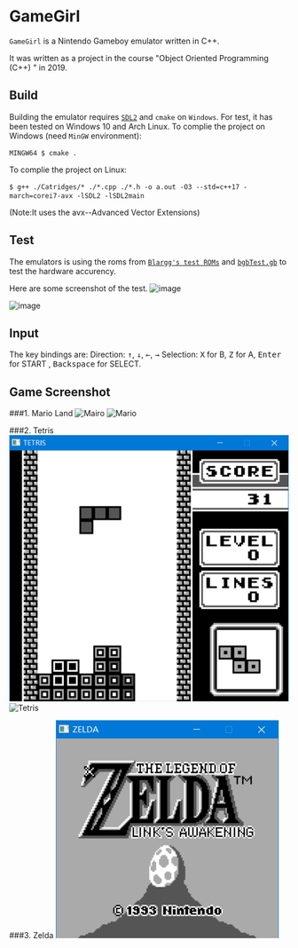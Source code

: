 # GameGirl
`GameGirl` is a Nintendo Gameboy emulator written in C++.

 It was written as a project in the course "Object Oriented Programming (C++) " in 2019. 


 ## Build
Building the emulator requires [`SDL2`](https://www.libsdl.org/) and `cmake` on `Windows`. 
For test, it has been tested  on Windows 10  and Arch Linux.
To complie the project on Windows (need `MinGW` environment):
````
MINGW64 $ cmake .
````
To complie the project on Linux:
````
$ g++ ./Catridges/* ./*.cpp ./*.h -o a.out -O3 --std=c++17 -march=corei7-avx -lSDL2 -lSDL2main
````
(Note:It uses the avx--Advanced Vector Extensions)

## Test 
 The emulators is using the roms from [`Blargg's test ROMs`](http://blargg.parodius.com/gb-tests/) and [`bgbTest.gb`](http://bgb.bircd.org/) to test the hardware accurency.

Here are some screenshot of the test.
![image](https://github.com/NorthernLights-1/ImageRepositry/tree/master/gamegirl/cpu_instrs.png)

![image](https://github.com/NorthernLights-1/ImageRepositry/tree/master/gamegirl/bgb_test.png)
## Input
 The key bindings are: 
 Direction:  <kbd>&uarr;</kbd>, <kbd>&darr;</kbd>, <kbd>&larr;</kbd>, <kbd>&rarr;</kbd>
 Selection:  <kbd>X</kbd> for B, <kbd>Z</kbd> for A, <kbd>Enter</kbd> for START , <kbd>Backspace</kbd> for SELECT.

## Game Screenshot
###1. Mario Land
![Mairo](https://github.com/NorthernLights-1/ImageRepositry/tree/master/gamegirl/Mario.png)
![Mario](https://github.com/NorthernLights-1/ImageRepositry/tree/master/gamegirl/MairoTitle.png)

###2. Tetris
![Tetris](https://github.com/NorthernLights-1/ImageRepositry/blob/master/gamegirl/Tetirs.png)
![Tetris](https://github.com/NorthernLights-1/ImageRepositry/tree/master/gamegirl/TetrisTitle.png)


###3. Zelda
![Zelda](https://github.com/NorthernLights-1/ImageRepositry/blob/master/gamegirl/Zelda_title.png)

